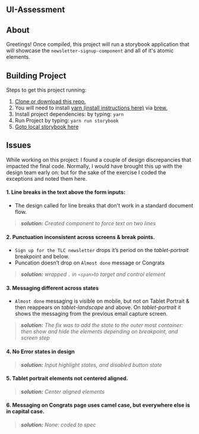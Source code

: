 ## UI-Assessment

## About

Greetings! Once compiled, this project will run a storybook application
that will showcase the `newsletter-signup-component` and all of it's atomic elements.

## Building Project

Steps to get this project running:

1. [Clone or download this repo.](https://github.com/vinesone/ui-assessment)
2. You will need to install [yarn (install instructions here)](https://yarnpkg.com/en/docs/install) via [brew.](https://brew.sh/)
3. Install project dependencies: by typing: `yarn`
4. Run Project by typing: `yarn run storybook`
5. [Goto local storybook here](http://localhost:9001/)

## Issues

While working on this project: I found a couple of design discrepancies that
impacted the final code. Normally, I would have brought this up with the design team early on: but for the sake of the exercise I coded the exceptions and noted them here.

#### 1. Line breaks in the text above the form inputs:
- The design called for line breaks that don't work in a
standard document flow.
> _**solution:** Created component to force text on two lines_

#### 2. Punctuation inconsistent across screens & break points.
- `Sign up for the TLC newsletter` drops it’s period on the _tablet-portrait_ breakpoint and below.
- Puncation doesn’t drop on `Almost done` message or Congrats
> _**solution:** wrapped `.` in `<span>`to target and control element_

#### 3. Messaging different across states
- `Almost done` messaging is visible on mobile,
but not on Tablet Portrait & then reappears on _tablet-landscape_ and above. On _tablet-portrait_ it shows the messaging from the previous email capture screen.
> _**solution:** The fix was to add the state to the outer most container: then show and hide the elements depending on breakpoint, and screen step_

#### 4. No Error states in design
> _**solution:** Input highlight states, and disabled button state_

#### 5. Tablet portrait elements not centered aligned.
> _**solution:** Center aligned elements_

#### 6. Messaging on Congrats page uses camel case, but everywhere else is in capital case. 
> _**solution:** None: coded to spec_
